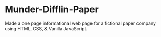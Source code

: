 # Munder-Difflin-Paper

Made a one page informational web page for a fictional paper company using HTML, CSS, & Vanilla JavaScript.
